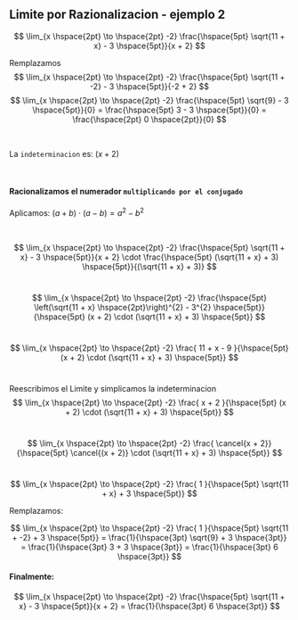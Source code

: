 ## Limite por Razionalizacion - ejemplo 2

$$
    \lim_{x \hspace{2pt} \to \hspace{2pt} -2} 
    \frac{\hspace{5pt} \sqrt{11 + x} - 3 \hspace{5pt}}{x + 2} 
$$

Remplazamos
$$
    \lim_{x \hspace{2pt} \to \hspace{2pt} -2} 
    \frac{\hspace{5pt} \sqrt{11 + -2} - 3 \hspace{5pt}}{-2 + 2}
$$
$$
    \lim_{x \hspace{2pt} \to \hspace{2pt} -2} 
    \frac{\hspace{5pt} \sqrt{9} - 3 \hspace{5pt}}{0}
    =
    \frac{\hspace{5pt} 3 - 3 \hspace{5pt}}{0}  
    =
    \frac{\hspace{2pt} 0 \hspace{2pt}}{0}
$$


<br>

La `indeterminacion` es: $(x + 2)$


<br>

#### Racionalizamos el numerador `multiplicando por el conjugado`

Aplicamos: $(a + b) \cdot (a - b) = a^{2} - b^{2}$

<br>

$$
    \lim_{x \hspace{2pt} \to \hspace{2pt} -2} 
    \frac{\hspace{5pt} \sqrt{11 + x} - 3 \hspace{5pt}}{x + 2} 
    \cdot
    \frac{\hspace{5pt} (\sqrt{11 + x} + 3) \hspace{5pt}}{(\sqrt{11 + x} + 3)}
$$
<br>

$$
    \lim_{x \hspace{2pt} \to \hspace{2pt} -2} 
    \frac{\hspace{5pt} \left(\sqrt{11 + x} \hspace{2pt}\right)^{2} - 3^{2} \hspace{5pt}}{\hspace{5pt} (x + 2) \cdot (\sqrt{11 + x} + 3) \hspace{5pt}} 
$$
<br>

$$
    \lim_{x \hspace{2pt} \to \hspace{2pt} -2} 
    \frac{ 11 + x - 9 }{\hspace{5pt} (x + 2) \cdot (\sqrt{11 + x} + 3) \hspace{5pt}} 
$$
<br>

Reescribimos el Limite y simplicamos la indeterminacion
$$
    \lim_{x \hspace{2pt} \to \hspace{2pt} -2} 
    \frac{ x + 2 }{\hspace{5pt} (x + 2) \cdot (\sqrt{11 + x} + 3) \hspace{5pt}} 
$$
<br>

$$
    \lim_{x \hspace{2pt} \to \hspace{2pt} -2} 
    \frac{ \cancel{x + 2}}{\hspace{5pt} \cancel{(x + 2)} \cdot (\sqrt{11 + x} + 3) \hspace{5pt}}
$$
<br>

$$
    \lim_{x \hspace{2pt} \to \hspace{2pt} -2} 
    \frac{ 1 }{\hspace{5pt} \sqrt{11 + x} + 3 \hspace{5pt}}
$$

Remplazamos:

$$
    \lim_{x \hspace{2pt} \to \hspace{2pt} -2} 
    \frac{ 1 }{\hspace{5pt} \sqrt{11 + -2} + 3 \hspace{5pt}}
    =
    \frac{1}{\hspace{3pt} \sqrt{9} + 3 \hspace{3pt}}
    =
    \frac{1}{\hspace{3pt} 3 + 3 \hspace{3pt}}
    =
    \frac{1}{\hspace{3pt} 6 \hspace{3pt}}
$$

#### Finalmente:

$$
    \lim_{x \hspace{2pt} \to \hspace{2pt} -2} 
    \frac{\hspace{5pt} \sqrt{11 + x} - 3 \hspace{5pt}}{x + 2} 
    =
    \frac{1}{\hspace{3pt} 6 \hspace{3pt}}
$$